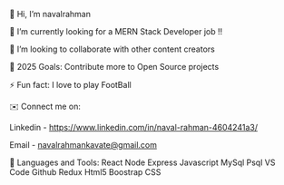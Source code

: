  👋 Hi, I’m navalrahman

🔭 I’m currently looking for a MERN Stack Developer job !!

👯 I’m looking to collaborate with other content creators

🥅 2025 Goals: Contribute more to Open Source projects

⚡ Fun fact: I love to play FootBall

✉️ Connect me on:

Linkedin - https://www.linkedin.com/in/naval-rahman-4604241a3/ 

Email - navalrahmankavate@gmail.com


🧰 Languages and Tools:
React Node Express Javascript MySql Psql VS Code Github Redux Html5 Boostrap CSS
